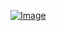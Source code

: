 [![Image](https://user-images.githubusercontent.com/78029145/134647176-cf3ff3bb-a8c7-436c-a00d-43a1c7005edd.jpg)](https://drive.google.com/file/d/14bESDyuzvPPjgDHidCdC64bpWa0wVPeM/view?usp=sharing)
